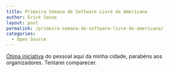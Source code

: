 ```yaml
---
title: Primeira Semana de Software Livre de Americana
author: Erick Sasse
layout: post
permalink: /primeira-semana-de-software-livre-de-americana/
categories:
  - Open Source
---
```

[&Oacute;tima iniciativa][1] do pessoal aqui da minha cidade, parab&eacute;ns aos organizadores. Tentarei comparecer.

 [1]: http://www.noticiaslinux.com.br/nl1093833144.html